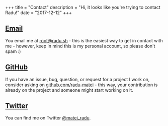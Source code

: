 +++
title = "Contact"
description = "Hi, it looks like you're trying to contact Radu!"
date = "2017-12-12"
+++

[Email](mailto:root@radu.sh)
--------------------------------------------------------
You email me at [root@radu.sh](mailto:root@radu.sh) - this is the easiest way to get in contact with me - however, keep in mind this is my personal account, so please don't spam :)

[GitHub](https://github.com/radu-matei)
--------------------------------------------------

If you have an issue, bug, question, or request for a project I work on, consider asking on [github.com/radu-matei](https://github.com/radu-matei) - this way, your contribution is already on the project and someone might start working on it.

[Twitter](https://twitter.com/Matei_Radu)
------------------------------------------

You can find me on Twitter [@matei_radu](https://twitter.com/matei_radu).
